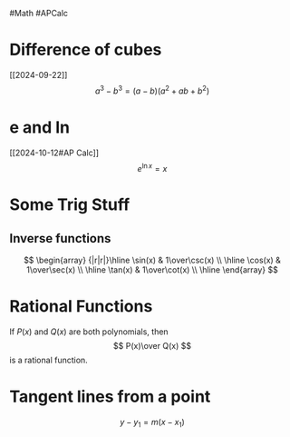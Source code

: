 #Math 
#APCalc 
# Difference of cubes 
[[2024-09-22]]$$
a^3-b^3=(a-b)(a^2+ab+b^2)
$$
# e and ln
[[2024-10-12#AP Calc]]$$
e^{\ln x}=x
$$
# Some Trig Stuff
## Inverse functions
$$
\begin{array} {|r|r|}\hline \sin(x) & 1\over\csc(x) \\ \hline \cos(x) & 1\over\sec(x) \\ \hline \tan(x) & 1\over\cot(x) \\ \hline  \end{array}
$$
# Rational Functions
If $P(x)$ and $Q(x)$ are both polynomials, then$$
P(x)\over Q(x)
$$is a rational function.
# Tangent lines from a point
$$
y-y_1=m(x-x_1)
$$